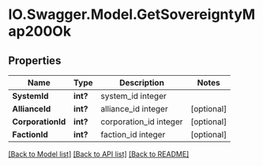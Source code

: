 # IO.Swagger.Model.GetSovereigntyMap200Ok
## Properties

Name | Type | Description | Notes
------------ | ------------- | ------------- | -------------
**SystemId** | **int?** | system_id integer | 
**AllianceId** | **int?** | alliance_id integer | [optional] 
**CorporationId** | **int?** | corporation_id integer | [optional] 
**FactionId** | **int?** | faction_id integer | [optional] 

[[Back to Model list]](../README.md#documentation-for-models) [[Back to API list]](../README.md#documentation-for-api-endpoints) [[Back to README]](../README.md)


